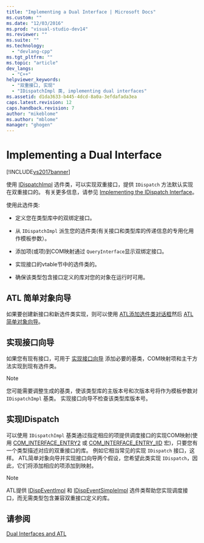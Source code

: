 ```yaml
---
title: "Implementing a Dual Interface | Microsoft Docs"
ms.custom: ""
ms.date: "12/03/2016"
ms.prod: "visual-studio-dev14"
ms.reviewer: ""
ms.suite: ""
ms.technology: 
  - "devlang-cpp"
ms.tgt_pltfrm: ""
ms.topic: "article"
dev_langs: 
  - "C++"
helpviewer_keywords: 
  - "双重接口, 实现"
  - "IDispatchImpl 类, implementing dual interfaces"
ms.assetid: d1da3633-b445-4dcd-8a0a-3efdafada3ea
caps.latest.revision: 12
caps.handback.revision: 7
author: "mikeblome"
ms.author: "mblome"
manager: "ghogen"
---
```

# Implementing a Dual Interface
[!INCLUDE[vs2017banner](../assembler/inline/includes/vs2017banner.md)]

使用 [IDispatchImpl](../atl/reference/idispatchimpl-class.md) 选件类，可以实现双重接口，提供 `IDispatch` 方法默认实现在双重接口的。  有关更多信息，请参见 [Implementing the IDispatch Interface](http://msdn.microsoft.com/zh-cn/0e171f7f-0022-4e9b-ac8e-98192828e945)。  
  
 使用此选件类:  
  
-   定义您在类型库中的双绑定接口。  
  
-   从 `IDispatchImpl` 派生您的选件类\(有关接口和类型库的传递信息的专用化用作模板参数）。  
  
-   添加项\(或项\)到COM映射通过 `QueryInterface`显示双绑定接口。  
  
-   实现接口的vtable节中的选件类的。  
  
-   确保该类型包含接口定义的库对您的对象在运行时可用。  
  
## ATL 简单对象向导  
 如果要创建新接口和新选件类实现，则可以使用 [ATL添加选件类对话框](../ide/add-class-dialog-box.md)然后 [ATL简单对象向导](../atl/reference/atl-simple-object-wizard.md)。  
  
## 实现接口向导  
 如果您有现有接口，可用于 [实现接口向导](../atl/reference/adding-a-new-interface-in-an-atl-project.md) 添加必要的基类，COM映射项和主干方法实现到现有选件类。  
  
> [!NOTE]
>  您可能需要调整生成的基类，使该类型库的主版本号和次版本号将作为模板参数对 `IDispatchImpl` 基类。  实现接口向导不检查该类型库版本号。  
  
## 实现IDispatch  
 可以使用 `IDispatchImpl` 基类通过指定相应的项提供调度接口的实现COM映射\(使用 [COM\_INTERFACE\_ENTRY2](../Topic/COM_INTERFACE_ENTRY2.md) 或 [COM\_INTERFACE\_ENTRY\_IID](../Topic/COM_INTERFACE_ENTRY_IID.md) 宏\)，只要您有一个类型描述对应的双重接口的库。  例如它相当常见的实现 `IDispatch` 接口，这样。  ATL简单对象向导并实现接口向导两个假设，您希望此类实现 `IDispatch`，因此，它们将添加相应的项添加到映射。  
  
> [!NOTE]
>  ATL提供 [IDispEventImpl](../atl/reference/idispeventimpl-class.md) 和 [IDispEventSimpleImpl](../atl/reference/idispeventsimpleimpl-class.md) 选件类帮助您实现调度接口，而无需类型包含兼容双重接口定义的库。  
  
## 请参阅  
 [Dual Interfaces and ATL](../atl/dual-interfaces-and-atl.md)